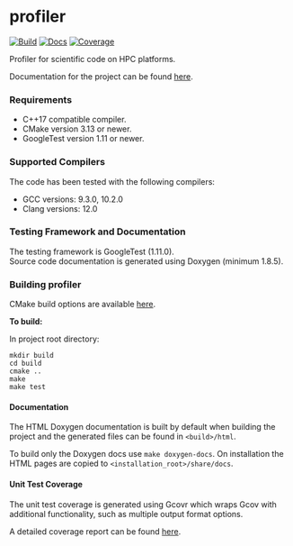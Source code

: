 # profiler

[![Build](https://github.com/MetOffice/profiler/actions/workflows/build.yml/badge.svg)](https://github.com/MetOffice/profiler/actions/workflows/build.yml)
[![Docs](https://github.com/MetOffice/profiler/actions/workflows/documentation.yml/badge.svg)](https://github.com/MetOffice/profiler/actions/workflows/documentation.yml)
[![Coverage](https://img.shields.io/badge/coverage-97.3%25-success)](${WORKFLOW_URL})

Profiler for scientific code on HPC platforms.

Documentation for the project can be found [here](https://metoffice.github.io/profiler).

### Requirements

- C++17 compatible compiler.
- CMake version 3.13 or newer.
- GoogleTest version 1.11 or newer.

### Supported Compilers

The code has been tested with the following compilers:
- GCC versions: 9.3.0, 10.2.0
- Clang versions: 12.0 

### Testing Framework and Documentation

The testing framework is GoogleTest (1.11.0).  
Source code documentation is generated using Doxygen (minimum 1.8.5).

### Building profiler

CMake build options are available [here](https://metoffice.github.io/profiler/#Options).

**To build:**

In project root directory:
~~~~~~~~~~~~~~~~shell
mkdir build
cd build
cmake ..
make
make test
~~~~~~~~~~~~~~~~

#### Documentation

The HTML Doxygen documentation is built by default when building the project and 
the generated files can be found in `<build>/html`.

To build only the Doxygen docs use `make doxygen-docs`. On installation the
HTML pages are copied to `<installation_root>/share/docs`.

#### Unit Test Coverage

The unit test coverage is generated using Gcovr which wraps Gcov with additional
functionality, such as multiple output format options.

A detailed coverage report can be found [here](https://metoffice.github.io/profiler/coverage/).
